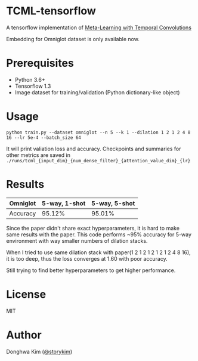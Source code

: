 # TCML-tensorflow
A tensorflow implementation of [Meta-Learning with Temporal Convolutions](https://arxiv.org/abs/1707.03141)

Embedding for Omniglot dataset is only available now.

# Prerequisites
* Python 3.6+
* Tensorflow 1.3
* Image dataset for training/validation (Python dictionary-like object)

# Usage
```
python train.py --dataset omniglot --n 5 --k 1 --dilation 1 2 1 2 4 8 16 --lr 5e-4 --batch_size 64
```

It will print valiation loss and accuracy.
Checkpoints and summaries for other metrics are saved in `./runs/tcml_{input_dim}_{num_dense_filter}_{attention_value_dim}_{lr}`

# Results
Omniglot | 5-way, 1-shot | 5-way, 5-shot
------------ | ------------- | -------------
Accuracy | 95.12% | 95.01%

Since the paper didn't share exact hyperparameters, it is hard to make same results with the paper.
This code performs ~95% accuracy for 5-way environment with way smaller numbers of dilation stacks.

When I tried to use same dilation stack with paper(1 2 1 2 1 2 1 2 1 2 4 8 16), it is too deep, thus the loss converges at 1.60 with poor accuracy.

Still trying to find better hyperparameters to get higher performance.

# License
MIT

# Author
Donghwa Kim ([@storykim](https://github.com/storykim))
